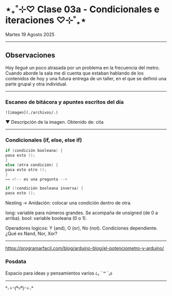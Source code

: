 # ⋆₊˚⊹♡ Clase 03a - Condicionales e iteraciones ♡⊹˚₊⋆

Martes 19 Agosto 2025

***

## Observaciones

Hoy llegué un poco atrasada por un problema en la frecuencia del metro. Cuando aborde la sala me di cuenta que estaban hablando de los contenidos de hoy y una futura entrega de un taller, en el que se definió una parte grupal y otra individual.

***

### Escaneo de bitácora y apuntes escritos del día

`![imagen](./archivos/.)`

▼ Descripción de la imagen. Obtenido de: cita

***

### Condicionales (if, else, else if)

```cpp
if (condición booleana) {
pasa esto ();
}
else (otra condición) {
pasa esto otro ();
}
== <!-- es una pregunta -->

if (!condición booleana inversa) {
pasa esto ();
```

Nesting -> Anidación: colocar una condición dentro de otra.

long: variable para números grandes. Se acompaña de unsigned (de 0 a arriba).
bool: variable booleana (0 o 1).

Operadores logicos: Y (and), O (or), No (not).
Condiciones dependiente.
¿Qué es Nand, Nor, Xor?

***

<https://programarfacil.com/blog/arduino-blog/el-potenciometro-y-arduino/>

### Posdata

Espacio para ideas y pensamientos varios ૮₍ ´ ꒳ `₎ა

***

°˖✧◝(⁰▿⁰)◜✧˖°
